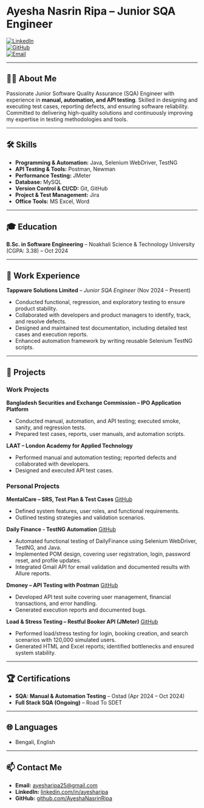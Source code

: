 # Ayesha Nasrin Ripa – Junior SQA Engineer  

[![LinkedIn](https://img.shields.io/badge/LinkedIn-AyeshaNasrinRipa-blue)](https://www.linkedin.com/in/ayesharipa/)  
[![GitHub](https://img.shields.io/badge/GitHub-AyeshaNasrinRipa-black)](https://github.com/AyeshaNasrinRipa)  
[![Email](https://img.shields.io/badge/Email-ayesharipa25@gmail.com-red)](mailto:ayesharipa25@gmail.com)  

---

## 👩‍💻 About Me
Passionate Junior Software Quality Assurance (SQA) Engineer with experience in **manual, automation, and API testing**. Skilled in designing and executing test cases, reporting defects, and ensuring software reliability. Committed to delivering high-quality solutions and continuously improving my expertise in testing methodologies and tools.  

---

## 🛠 Skills
- **Programming & Automation:** Java, Selenium WebDriver, TestNG  
- **API Testing & Tools:** Postman, Newman  
- **Performance Testing:** JMeter  
- **Database:** MySQL  
- **Version Control & CI/CD:** Git, GitHub  
- **Project & Test Management:** Jira  
- **Office Tools:** MS Excel, Word  

---

## 🎓 Education
**B.Sc. in Software Engineering** – Noakhali Science & Technology University (CGPA: 3.38) – Oct 2024  

---

## 💼 Work Experience

**Tappware Solutions Limited** – *Junior SQA Engineer* (Nov 2024 – Present)  
- Conducted functional, regression, and exploratory testing to ensure product stability.  
- Collaborated with developers and product managers to identify, track, and resolve defects.  
- Designed and maintained test documentation, including detailed test cases and execution reports.  
- Enhanced automation framework by writing reusable Selenium TestNG scripts.  

---

## 📂 Projects

### Work Projects
**Bangladesh Securities and Exchange Commission – IPO Application Platform**  
- Conducted manual, automation, and API testing; executed smoke, sanity, and regression tests.  
- Prepared test cases, reports, user manuals, and automation scripts.  

**LAAT – London Academy for Applied Technology**  
- Performed manual and automation testing; reported defects and collaborated with developers.  
- Designed and executed API test cases.  

### Personal Projects
**MentalCare – SRS, Test Plan & Test Cases** [GitHub](https://github.com/AyeshaNasrinRipa/MentalCare-SRS-Test-Planning-Test-Cases)  
- Defined system features, user roles, and functional requirements.  
- Outlined testing strategies and validation scenarios.  

**Daily Finance - TestNG Automation** [GitHub](https://github.com/AyeshaNasrinRipa/DailyFinance_Automation)  
- Automated functional testing of DailyFinance using Selenium WebDriver, TestNG, and Java. 
- Implemented POM design, covering user registration, login, password reset, and profile updates.
- Integrated Gmail API for email validation and documented results with Allure reports.  

**Dmoney – API Testing with Postman** [GitHub](https://github.com/AyeshaNasrinRipa/DMoney-API-Testing-Postman)  
- Developed API test suite covering user management, financial transactions, and error handling.  
- Generated execution reports and documented bugs.  

**Load & Stress Testing – Restful Booker API (JMeter)** [GitHub](https://github.com/AyeshaNasrinRipa/Load-Stress-Testing-Using-JMeter)  
- Performed load/stress testing for login, booking creation, and search scenarios with 120,000 simulated users.  
- Generated HTML and Excel reports; identified bottlenecks and ensured system stability.  

---

## 🏆 Certifications
- **SQA: Manual & Automation Testing** – Ostad (Apr 2024 – Oct 2024)  
- **Full Stack SQA (Ongoing)** – Road To SDET  

---

## 🌐 Languages
- Bengali, English  

---

## 📫 Contact Me
- **Email:** [ayesharipa25@gmail.com](mailto:ayesharipa25@gmail.com)  
- **LinkedIn:** [linkedin.com/in/ayesharipa](https://www.linkedin.com/in/ayesharipa/)  
- **GitHub:** [github.com/AyeshaNasrinRipa](https://github.com/AyeshaNasrinRipa)  
